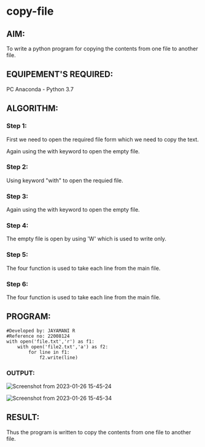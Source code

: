# copy-file
## AIM:
To write a python program for copying the contents from one file to another file.
## EQUIPEMENT'S REQUIRED: 
PC
Anaconda - Python 3.7
## ALGORITHM: 
### Step 1:
First we need to open the required file form which we need to copy the text.

Again using the with keyword to open the empty file.

### Step 2: 
Using keyword "with" to open the requied file.
 
### Step 3: 
Again using the with keyword to open the empty file.

### Step 4: 
The empty file is open by using 'W' which is used to write only.

### Step 5: 
The four function is used to take each line from the main file.

### Step 6:
The four function is used to take each line from the main file.

## PROGRAM:
```
#Developed by: JAYAMANI R
#Reference no: 22008124
with open('file.txt','r') as f1:
    with open('file2.txt','a') as f2:
        for line in f1:
            f2.write(line)
```

### OUTPUT:
![Screenshot from 2023-01-26 15-45-24](https://user-images.githubusercontent.com/85949888/214811199-4841f101-4b66-4605-807d-e359d3eb8fc7.png)

![Screenshot from 2023-01-26 15-45-34](https://user-images.githubusercontent.com/85949888/214811276-95e929a8-64c9-42da-b46f-1a85bd400e48.png)


## RESULT:
Thus the program is written to copy the contents from one file to another file.
